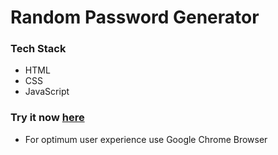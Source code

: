 # Random Password Generator

### Tech Stack
- HTML
- CSS
- JavaScript

### Try it now [here](https://random-pass-genie.netlify.app/)
* For optimum user experience use Google Chrome Browser